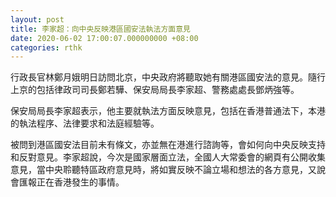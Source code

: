 ```yaml
---
layout: post
title: 李家超：向中央反映港區國安法執法方面意見
date: 2020-06-02 17:00:07.000000000 +08:00
categories: rthk
---
```


行政長官林鄭月娥明日訪問北京，中央政府將聽取她有關港區國安法的意見。隨行上京的包括律政司司長鄭若驊、保安局局長李家超、警務處處長鄧炳強等。

保安局局長李家超表示，他主要就執法方面反映意見，包括在香港普通法下，本港的執法程序、法律要求和法庭經驗等。

被問到港區國安法目前未有條文，亦並無在港進行諮詢等，會如何向中央反映支持和反對意見。李家超說，今次是國家層面立法，全國人大常委會的網頁有公開收集意見，當中央聆聽特區政府意見時，將如實反映不論立場和想法的各方意見，又說會匯報正在香港發生的事情。
